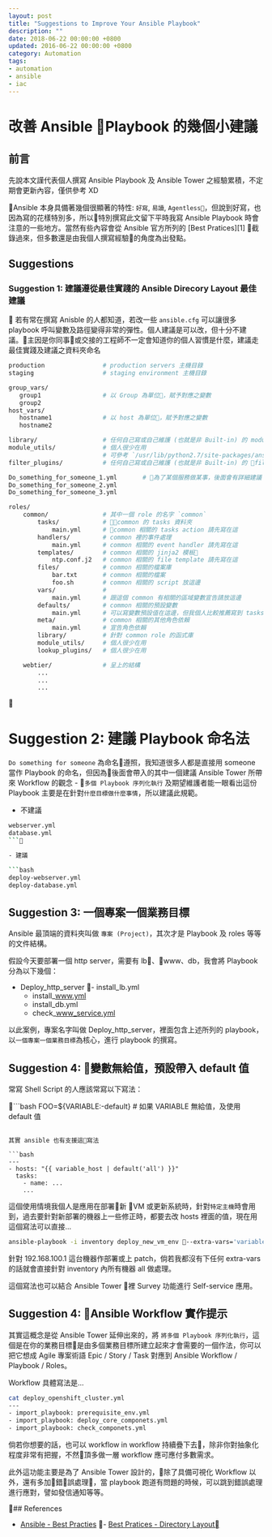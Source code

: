 ```yaml
---
layout: post
title: "Suggestions to Improve Your Ansible Playbook"
description: ""
date: 2018-06-22 00:00:00 +0800
updated: 2016-06-22 00:00:00 +0800
category: Automation 
tags:
- automation
- ansible
- iac
---
```


# 改善 Ansible Playbook 的幾個小建議
## 前言

先說本文謹代表個人撰寫 Ansible Playbook 及 Ansible Tower 之經驗累積，不定期會更新內容，僅供參考 XD

Ansible 本身具備著幾個很顯著的特性: `好寫`, `易讀`, `Agentless`，但說到好寫，也因為寫的花樣特別多，所以特別撰寫此文留下平時我寫 Ansible Playbook 時會注意的一些地方。當然有些內容會從 Ansible 官方所列的 [Best Pratices][1] 截錄過來，但多數還是由我個人撰寫經驗的角度為出發點。


## Suggestions

<!--more-->

### Suggestion 1: 建議遵從最佳實踐的 Ansible Direcory Layout 最佳建議

若有常在撰寫 Anisble 的人都知道，若改一些 `ansible.cfg` 可以讓很多 playbook 呼叫變數及路徑變得非常的彈性。個人建議是可以改，但十分不建議。主因是你同事或交接的工程師不一定會知道你的個人習慣是什麼，建議走最佳實踐及建議之資料夾命名

```bash
production                # production servers 主機目錄
staging                   # staging environment 主機目錄

group_vars/
   group1                 # 以 Group 為單位，賦予對應之變數
   group2                 
host_vars/
   hostname1              # 以 host 為單位，賦予對應之變數
   hostname2              

library/                  # 任何自己寫或自己維護 (也就是非 Built-in) 的 module 都建議放這邊
module_utils/             # 個人很少在用
                          # 可參考 `/usr/lib/python2.7/site-packages/ansible/module_utils` 的內容
filter_plugins/           # 任何自己寫或自己維護 (也就是非 Built-in) 的 filter 都建議放這邊

Do_something_for_someone_1.yml       # 為了某個服務做某事，後面會有詳細建議
Do_something_for_someone_2.yml
Do_something_for_someone_3.yml

roles/
    common/               # 其中一個 role 的名字 `common`
        tasks/            # common 的 tasks 資料夾
            main.yml      # common 相關的 tasks action 請先寫在這
        handlers/         # common 裡的事件處理
            main.yml      # common 相關的 event handler 請先寫在這
        templates/        # common 相關的 jinja2 模板
            ntp.conf.j2   # common 相關的 file template 請先寫在這
        files/            # common 相關的檔案庫
            bar.txt       # common 相關的檔案
            foo.sh        # common 相關的 script 放這邊
        vars/             #
            main.yml      # 跟這個 common 有相關的區域變數宣告請放這邊
        defaults/         # common 相關的預設變數
            main.yml      # 可以寫變數預設值在這邊，但我個人比較推薦寫到 tasks 裡面的 playbook 裡，後面會有詳細建議和寫法
        meta/             # common 相關的其他角色依賴
            main.yml      # 宣告角色依賴
        library/          # 針對 common role 的函式庫
        module_utils/     # 個人很少在用
        lookup_plugins/   # 個人很少在用

    webtier/              # 呈上的結構
        ...
        ...
        ...
```

# Suggestion 2: 建議 Playbook 命名法

`Do something for someone` 為命名遵照，我知道很多人都是直接用 someone 當作 Playbook 的命名，但因為後面會帶入的其中一個建議 Ansible Tower 所帶來 Workflow 的觀念 - `多個 Playbook 序列化執行` 及期望維護者能一眼看出這份 Playbook 主要是在針對`什麼目標做什麼事情`，所以建議此規範。

- 不建議  

```bash
webserver.yml
database.yml
```

- 建議  

```bash
deploy-webserver.yml
deploy-database.yml
```

## Suggestion 3: 一個專案一個業務目標

Ansible 最頂端的資料夾叫做 `專案 (Project)`，其次才是 Playbook 及 roles 等等的文件結構。

假設今天要部署一個 http server，需要有 lb、www、db，我會將 Playbook 分為以下幾個：

- Deploy_http_server
    - install_lb.yml
    - install_www.yml
    - install_db.yml
    - check_www_service.yml

以此案例，專案名字叫做 Deploy_http_server，裡面包含上述所列的 playbook，以`一個專案一個業務目標`為核心，進行 playbook 的撰寫。

## Suggestion 4: 變數無給值，預設帶入 default 值

常寫 Shell Script 的人應該常寫以下寫法：

```bash
FOO=${VARIABLE:-default} # 如果 VARIABLE 無給值，及使用 default 值
```

其實 ansible 也有支援這寫法

```bash
---
- hosts: "{{ variable_host | default('all') }}"
  tasks:
    - name: ...
    ...
```

這個使用情境我個人是應用在部署新 VM 或更新系統時，針對`特定主機`時會用到，過去要針對新部署的機器上一些修正時，都要去改 hosts 裡面的值，現在用這個寫法可以直接...

```bash
ansible-playbook -i inventory deploy_new_vm_env --extra-vars='variable_host=192.168.100.1'
```

針對 192.168.100.1 這台機器作部署或上 patch，倘若我都沒有下任何 extra-vars 的話就會直接針對 inventory 內所有機器 all 做處理。

這個寫法也可以結合 Ansible Tower 裡 Survey 功能進行 Self-service 應用。

## Suggestion 4: Ansible Workflow 實作提示

其實這概念是從 Ansible Tower 延伸出來的，將 `將多個 Playbook 序列化執行`，這個是在你的業務目標是由多個業務目標所建立起來才會需要的一個作法，你可以把它想成 Agile 專案術語 Epic / Story / Task 對應到 Ansible Workflow / Playbook / Roles。

Workflow 具體寫法是...
```bash
cat deploy_openshift_cluster.yml
---
- import_playbook: prerequisite_env.yml
- import_playbook: deploy_core_componets.yml
- import_playbook: check_componets.yml
```

倘若你想要的話，也可以 workflow in workflow 持續疊下去，除非你對抽象化程度非常有把握，不然頂多做一層 workflow 應可應付多數需求。

此外這功能主要是為了 Ansible Tower 設計的，除了具備可視化 Workflow 以外，還有多加錯誤處理，當 playbook 跑道有問題的時候，可以跳到錯誤處理進行應對，譬如發信通知等等。


## References
- [Ansible - Best Practies](https://docs.ansible.com/ansible/latest/user_guide/playbooks_best_practices.html#best-practices)
- [Best Pratices - Directory Layout](https://docs.ansible.com/ansible/latest/user_guide/playbooks_best_practices.html#directory-layout)